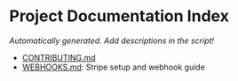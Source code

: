 # Project Documentation Index

_Automatically generated. Add descriptions in the script!_

- [CONTRIBUTING.md](./CONTRIBUTING.md)
- [WEBHOOKS.md](./WEBHOOKS.md): Stripe setup and webhook guide
